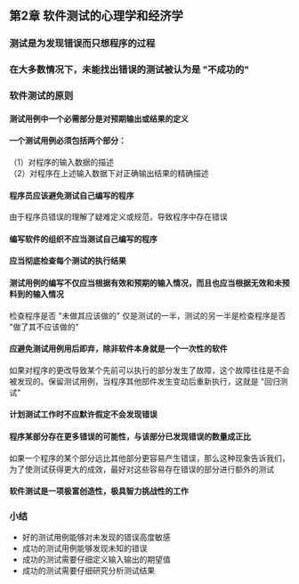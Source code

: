 ## 第2章 软件测试的心理学和经济学
### 测试是为发现错误而只想程序的过程
### 在大多数情况下，未能找出错误的测试被认为是 "不成功的"
### 软件测试的原则
#### 测试用例中一个必需部分是对预期输出或结果的定义
#### 一个测试用例必须包括两个部分：
（1）对程序的输入数据的描述<br>
（2）对程序在上述输入数据下对正确输出结果的精确描述<br>
#### 程序员应该避免测试自己编写的程序
由于程序员错误的理解了疑难定义或规范，导致程序中存在错误
#### 编写软件的组织不应当测试自己编写的程序
#### 应当彻底检查每个测试的执行结果
#### 测试用例的编写不仅应当根据有效和预期的输入情况，而且也应当根据无效和未预料到的输入情况
检查程序是否 "未做其应该做的" 仅是测试的一半，测试的另一半是检查程序是否 "做了其不应该做的"
#### 应避免测试用例用后即弃，除非软件本身就是一个一次性的软件
如果对程序的更改导致某个先前可以执行的部分发生了故障，这个故障往往是不会被发现的。保留测试用例，当程序其他部件发生变动后重新执行，这就是 "回归测试"
#### 计划测试工作时不应默许假定不会发现错误
#### 程序某部分存在更多错误的可能性，与该部分已发现错误的数量成正比
如果一个程序的某个部分远比其他部分更容易产生错误，那么这种现象告诉我们，为了使测试获得更大的成效，最好对这些容易存在错误的部分进行额外的测试
#### 软件测试是一项极富创造性，极具智力挑战性的工作
### 小结
* 好的测试用例能够对未发现的错误高度敏感
* 成功的测试用例能够发现未知的错误
* 成功的测试需要仔细定义输入输出的期望值
* 成功的测试需要仔细研究分析测试结果

